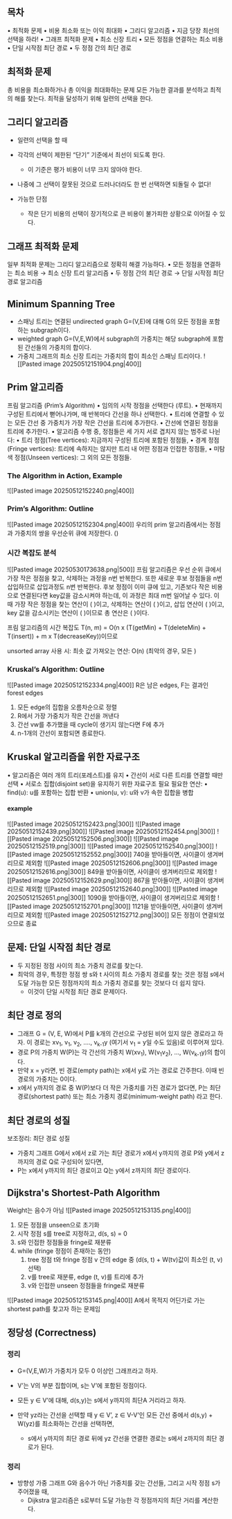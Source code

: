 ## 목차
•	최적화 문제
	•	비용 최소화 또는 이익 최대화
•	그리디 알고리즘
	•	지금 당장 최선의 선택을 하라!
•	그래프 최적화 문제
	•	최소 신장 트리
		•	모든 정점을 연결하는 최소 비용
	•	단일 시작점 최단 경로
		•	두 정점 간의 최단 경로
## 최적화 문제
총 비용을 최소화하거나
총 이익을 최대화하는 문제
모든 가능한 결과를 분석하고 최적의 해를 찾는다.
최적을 달성하기 위해 일련의 선택을 한다.
## 그리디 알고리즘
- 일련의 선택을 할 때
- 각각의 선택이 제한된 “단기” 기준에서 최선이 되도록 한다.
	- 이 기준은 평가 비용이 너무 크지 않아야 한다.
- 나중에 그 선택이 잘못된 것으로 드러나더라도 한 번 선택하면 되돌릴 수 없다!

- 가능한 단점
	- 작은 단기 비용의 선택이 장기적으로 큰 비용이 불가피한 상황으로 이어질 수 있다.
## 그래프 최적화 문제
일부 최적화 문제는 그리디 알고리즘으로 정확히 해결 가능하다.
•	모든 정점을 연결하는 최소 비용 → 최소 신장 트리 알고리즘
•	두 정점 간의 최단 경로 → 단일 시작점 최단 경로 알고리즘
## Minimum Spanning Tree
- 스패닝 트리는 연결된 undirected graph G=(V,E)에 대해 G의 모든 정점을 포함하는 subgraph이다.
- weighted graph G=(V,E,W)에서 subgraph의 가중치는 해당 subgraph에 포함된 간선들의 가중치의 합이다.
- 가중치 그래프의 최소 신장 트리는 가중치의 합이 최소인 스패닝 트리이다.
![[Pasted image 20250512151904.png|400]]
## Prim 알고리즘
프림 알고리즘 (Prim’s Algorithm)
•	임의의 시작 정점을 선택한다 (루트).
•	현재까지 구성된 트리에서 뻗어나가며, 매 반복마다 간선을 하나 선택한다.
	•	트리에 연결할 수 있는 모든 간선 중 가중치가 가장 작은 간선을 트리에 추가한다.
	•	간선에 연결된 정점을 트리에 추가한다.
•	알고리즘 수행 중, 정점들은 세 가지 서로 겹치지 않는 범주로 나뉜다:
	•	트리 정점(Tree vertices): 지금까지 구성된 트리에 포함된 정점들,
	•	경계 정점(Fringe vertices): 트리에 속하지는 않지만 트리 내 어떤 정점과 인접한 정점들,
	•	미탐색 정점(Unseen vertices): 그 외의 모든 정점들.
### The Algorithm in Action, Example
![[Pasted image 20250512152240.png|400]]
### Prim’s Algorithm: Outline
![[Pasted image 20250512152304.png|400]]
우리의 prim 알고리즘에서는 정점과 가중치의 쌍을 우선순위 큐에 저장한다. ()
### 시간 복잡도 분석
![[Pasted image 20250530173638.png|500]]
프림 알고리즘은 우선 순위 큐에서 가장 작은 정점을 찾고, 삭제하는 과정을 n번 반복한다.
또한 새로운 후보 정점들을 n번 삽입하므로 삽입과정도 n번 반복한다.
후보 정점이 이미 큐에 있고, 기존보다 작은 비용으로 연결된다면 key값을 감소시켜야 하는데, 이 과정은 최대 m번 일어날 수 있다.
이 때 가장 작은 정점을 찾는 연산이 (  )이고, 삭제하는 연산이 (  )이고, 삽입 연산이 (  )이고, key 값을 감소시키는 연산이 (  )이므로 총 연산은 (  )이다.

프림 알고리즘의 시간 복잡도 T(n, m) = O(n x (T(getMin) + T(deleteMin) + T(insert)) + m x T(decreaseKey))이므로

unsorted array 사용 시: 
최솟 값 가져오는 연산: O(n) (최악의 경우, 모든 )


### Kruskal’s Algorithm: Outline
![[Pasted image 20250512152334.png|400]]
R은 남은 edges, F는 결과인 forest edges
1. 모든 edge의 집합을 오름차순으로 정렬
2. R에서 가장 가중치가 작은 간선을 꺼낸다
3. 간선 vw를 추가했을 때 cycle이 생기지 않는다면 F에 추가
4. n-1개의 간선이 포함되면 종료한다.
## Kruskal 알고리즘을 위한 자료구조
•	알고리즘은 여러 개의 트리(포레스트)를 유지
•	간선이 서로 다른 트리를 연결할 때만 선택
•	서로소 집합(disjoint set)을 유지하기 위한 자료구조 필요
필요한 연산:
	•	find(u): u를 포함하는 집합 반환
	•	union(u, v): u와 v가 속한 집합을 병합
#### example
![[Pasted image 20250512152423.png|300]]
![[Pasted image 20250512152439.png|300]]
![[Pasted image 20250512152454.png|300]]
![[Pasted image 20250512152506.png|300]]
![[Pasted image 20250512152519.png|300]]
![[Pasted image 20250512152540.png|300]]
![[Pasted image 20250512152552.png|300]]
740을 받아들이면, 사이클이 생겨버리므로 제외함
![[Pasted image 20250512152606.png|300]]
![[Pasted image 20250512152616.png|300]]
849을 받아들이면, 사이클이 생겨버리므로 제외함
![[Pasted image 20250512152629.png|300]]
867을 받아들이면, 사이클이 생겨버리므로 제외함
![[Pasted image 20250512152640.png|300]]
![[Pasted image 20250512152651.png|300]]
1090을 받아들이면, 사이클이 생겨버리므로 제외함
![[Pasted image 20250512152701.png|300]]
1121을 받아들이면, 사이클이 생겨버리므로 제외함
![[Pasted image 20250512152712.png|300]]
모든 정점이 연결되었으므로 종료
## 문제: 단일 시작점 최단 경로
- 두 지정된 정점 사이의 최소 가중치 경로를 찾는다.
- 최악의 경우, 특정한 정점 쌍 s와 t 사이의 최소 가중치 경로를 찾는 것은 정점 s에서 도달 가능한 모든 정점까지의 최소 가중치 경로를 찾는 것보다 더 쉽지 않다.
	- 이것이 단일 시작점 최단 경로 문제이다.
## 최단 경로 정의
 -  그래프 G = (V, E, W)에서 P를 k개의 간선으로 구성된 비어 있지 않은 경로라고 하자. 이 경로는 xv<sub>1</sub>, v<sub>1</sub>, v<sub>2</sub>, ...., v<sub>k-1</sub>y (여기서 v<sub>1</sub> = y일 수도 있음)로 이루어져 있다.
- 경로 P의 가중치 W(P)는 각 간선의 가중치 W(xv<sub>1</sub>), W(v<sub>1</sub>v<sub>2</sub>), ..., W(v<sub>k-1</sub>y)의 합이다.
- 만약 x = y라면, 빈 경로(empty path)는 x에서 y로 가는 경로로 간주한다. 이때 빈 경로의 가중치는 0이다.
- x에서 y까지의 경로 중 W(P)보다 더 작은 가중치를 가진 경로가 없다면, P는 최단 경로(shortest path) 또는 최소 가중치 경로(minimum-weight path) 라고 한다.
## 최단 경로의 성질
보조정리: 최단 경로 성질
- 가중치 그래프 G에서 x에서 z로 가는 최단 경로가 x에서 y까지의 경로 P와 y에서 z까지의 경로 Q로 구성되어 있다면,
- P는 x에서 y까지의 최단 경로이고 Q는 y에서 z까지의 최단 경로이다.
## Dijkstra's Shortest-Path Algorithm
Weight는 음수가 아님
![[Pasted image 20250512153135.png|400]]
1. 모든 정점을 unseen으로 초기화
2. 시작 정점 s를 tree로 지정하고, d(s, s) = 0
3. s와 인접한 정점들을 fringe로 재분류
4. while (fringe 정점이 존재하는 동안)
	1. tree 정점 t와 fringe 정점 v 간의 edge 중 (d(s, t) + W(tv)값이 최소인 (t, v)선택)
	2. v를 tree로 재분류, edge (t, v)를 트리에 추가
	3. v와 인접한 unseen 정점들을 fringe로 재분류

![[Pasted image 20250512153145.png|400]]
A에서 목적지 어딘가로 가는 shortest path를 찾고자 하는 문제임
## 정당성 (Correctness)
### 정리
- G=(V,E,W)가 가중치가 모두 0 이상인 그래프라고 하자.
- V’는 V의 부분 집합이며, s는 V’에 포함된 정점이다.
- 모든 y ∈ V’에 대해, d(s,y)는 s에서 y까지의 최단A 거리라고 하자.

- 만약 yz라는 간선을 선택할 때 y ∈ V’, z ∈ V-V’인 모든 간선 중에서 d(s,y) + W(yz)를 최소화하는 간선을 선택하면, 
	- s에서 y까지의 최단 경로 뒤에 yz 간선을 연결한 경로는 s에서 z까지의 최단 경로가 된다.
### 정리
- 방향성 가중 그래프 G와 음수가 아닌 가중치를 갖는 간선들, 그리고 시작 정점 s가 주어졌을 때,
	- Dijkstra 알고리즘은 s로부터 도달 가능한 각 정점까지의 최단 거리를 계산한다.